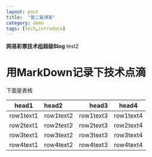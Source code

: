```yaml
---
layout: post
title:  "第二篇博客"
category: demo
tags: [tech,introduce]
---
```

**网易彩票技术组超级Blog**
test2
# 用MarkDown记录下技术点滴




下面是表格

|head1|head2|head3|head4
|---|:---|---:|:---:|
|row1text1|row1text2|row1text3|row1text4
|row2text1|row2text2|row2text3|row2text4
|row3text1|row3text2|row3text3|row3text4
|row4text1|row4text2|row4text3|row4text4

